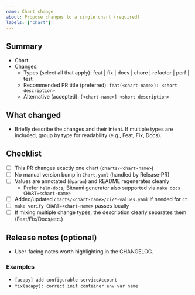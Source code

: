 ```yaml
---
name: Chart change
about: Propose changes to a single chart (required)
labels: ["chart"]
---
```


## Summary

- Chart: <chart-name>
- Changes:
	- Types (select all that apply): feat | fix | docs | chore | refactor | perf | test
	- Recommended PR title (preferred): `feat(<chart-name>): <short description>`
	- Alternative (accepted): `[<chart-name>] <short description>`

## What changed

- Briefly describe the changes and their intent. If multiple types are included, group by type for readability (e.g., Feat, Fix, Docs).

## Checklist

- [ ] This PR changes exactly one chart (`charts/<chart-name>`)
- [ ] No manual version bump in `Chart.yaml` (handled by Release‑PR)
- [ ] Values are annotated (`@param`) and README regenerates cleanly
	- Prefer `helm-docs`; Bitnami generator also supported via `make docs CHART=<chart-name>`
- [ ] Added/updated `charts/<chart-name>/ci/*-values.yaml` if needed for `ct`
- [ ] `make verify CHART=<chart-name>` passes locally
- [ ] If mixing multiple change types, the description clearly separates them (Feat/Fix/Docs/etc.)

## Release notes (optional)

- User-facing notes worth highlighting in the CHANGELOG.

### Examples

- `[acapy] add configurable serviceAccount`
- `fix(acapy): correct init container env var name`

